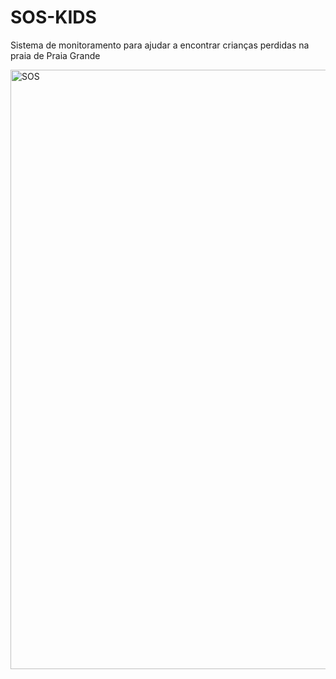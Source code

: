 # SOS-KIDS
Sistema de monitoramento para ajudar a encontrar crianças perdidas na praia de Praia Grande


<img width="959" alt="SOS" src="https://github.com/user-attachments/assets/d3eec0bc-78a7-49cf-b1a3-8ab906298be3">


